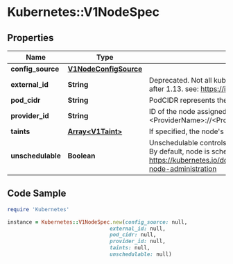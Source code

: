 # Kubernetes::V1NodeSpec

## Properties

Name | Type | Description | Notes
------------ | ------------- | ------------- | -------------
**config_source** | [**V1NodeConfigSource**](V1NodeConfigSource.md) |  | [optional] 
**external_id** | **String** | Deprecated. Not all kubelets will set this field. Remove field after 1.13. see: https://issues.k8s.io/61966 | [optional] 
**pod_cidr** | **String** | PodCIDR represents the pod IP range assigned to the node. | [optional] 
**provider_id** | **String** | ID of the node assigned by the cloud provider in the format: &lt;ProviderName&gt;://&lt;ProviderSpecificNodeID&gt; | [optional] 
**taints** | [**Array&lt;V1Taint&gt;**](V1Taint.md) | If specified, the node&#39;s taints. | [optional] 
**unschedulable** | **Boolean** | Unschedulable controls node schedulability of new pods. By default, node is schedulable. More info: https://kubernetes.io/docs/concepts/nodes/node/#manual-node-administration | [optional] 

## Code Sample

```ruby
require 'Kubernetes'

instance = Kubernetes::V1NodeSpec.new(config_source: null,
                                 external_id: null,
                                 pod_cidr: null,
                                 provider_id: null,
                                 taints: null,
                                 unschedulable: null)
```


